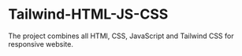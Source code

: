 # Tailwind-HTML-JS-CSS
The project combines all HTMl, CSS, JavaScript and Tailwind CSS for responsive website.
